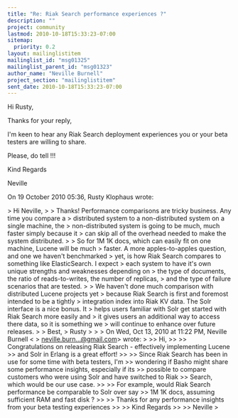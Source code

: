 ```yaml
---
title: "Re: Riak Search performance experiences ?"
description: ""
project: community
lastmod: 2010-10-18T15:33:23-07:00
sitemap:
  priority: 0.2
layout: mailinglistitem
mailinglist_id: "msg01325"
mailinglist_parent_id: "msg01323"
author_name: "Neville Burnell"
project_section: "mailinglistitem"
sent_date: 2010-10-18T15:33:23-07:00
---
```



Hi Rusty,

Thanks for your reply,

I'm keen to hear any Riak Search deployment experiences you or your beta
testers are willing to share.

Please, do tell !!!

Kind Regards

Neville

On 19 October 2010 05:36, Rusty Klophaus  wrote:

&gt; Hi Neville,
&gt;
&gt; Thanks! Performance comparisons are tricky business. Any time you compare a
&gt; distributed system to a non-distributed system on a single machine, the
&gt; non-distributed system is going to be much, much faster simply because it
&gt; can skip all of the overhead needed to make the system distributed.
&gt;
&gt; So for 1M 1K docs, which can easily fit on one machine, Lucene will be much
&gt; faster. A more apples-to-apples question, and one we haven't benchmarked
&gt; yet, is how Riak Search compares to something like ElasticSearch. I expect
&gt; each system to have it's own unique strengths and weaknesses depending on
&gt; the type of documents, the ratio of reads-to-writes, the number of replicas,
&gt; and the type of failure scenarios that are tested.
&gt;
&gt; We haven't done much comparison with distributed Lucene projects yet
&gt; because Riak Search is first and foremost intended to be a tightly
&gt; integration index into Riak KV data. The Solr interface is a nice bonus. It
&gt; helps users familiar with Solr get started with Riak Search more easily and
&gt; it gives users an additional way to access there data, so it is something we
&gt; will continue to enhance over future releases.
&gt;
&gt; Best,
&gt; Rusty
&gt;
&gt;
&gt; On Wed, Oct 13, 2010 at 11:22 PM, Neville Burnell &lt;
&gt; neville.burn...@gmail.com&gt; wrote:
&gt;
&gt;&gt; Hi,
&gt;&gt;
&gt;&gt; Congratulations on releasing Riak Search - effectively implementing Lucene
&gt;&gt; and Solr in Erlang is a great effort!
&gt;&gt;
&gt;&gt; Since Riak Search has been in use for some time with beta testers, I'm
&gt;&gt; wondering if Basho might share some performance insights, especially if its
&gt;&gt; possible to compare customers who were using Solr and have switched to Riak
&gt;&gt; Search, which would be our use case.
&gt;&gt;
&gt;&gt; For example, would Riak Search performance be comparable to Solr over say
&gt;&gt; 1M 1K docs, assuming sufficient RAM and fast disk ?
&gt;&gt;
&gt;&gt; Thanks for any performance insights from your beta testing experiences
&gt;&gt;
&gt;&gt; Kind Regards
&gt;&gt;
&gt;&gt; Neville
&gt;
